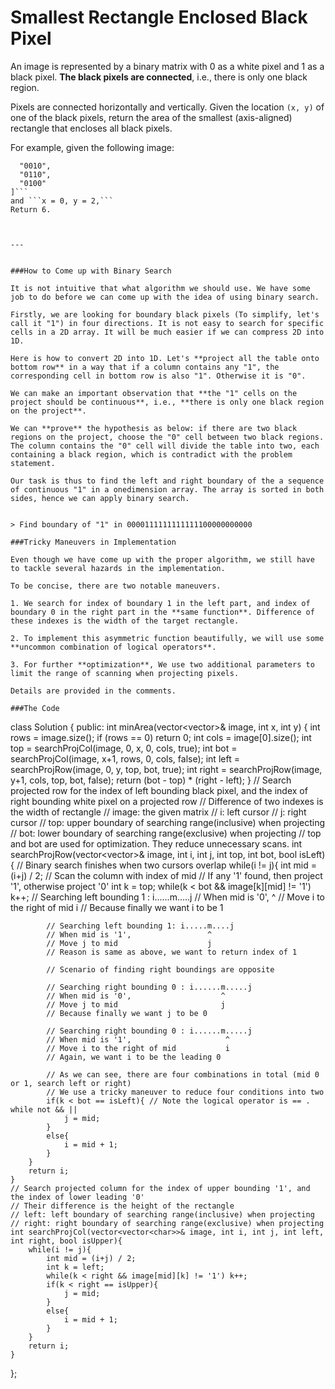# Smallest Rectangle Enclosed Black Pixel

An image is represented by a binary matrix with 0 as a white pixel and 1 as a black pixel. **The black pixels are connected**, i.e., there is only one black region. 

Pixels are connected horizontally and vertically. Given the location ```(x, y)``` of one of the black pixels, return the area of the smallest (axis-aligned) rectangle that encloses all black pixels.

For example, given the following image:

```[
  "0010",
  "0110",
  "0100"
]```
and ```x = 0, y = 2,```
Return 6.



---


###How to Come up with Binary Search

It is not intuitive that what algorithm we should use. We have some job to do before we can come up with the idea of using binary search.

Firstly, we are looking for boundary black pixels (To simplify, let's call it "1") in four directions. It is not easy to search for specific cells in a 2D array. It will be much easier if we can compress 2D into 1D. 

Here is how to convert 2D into 1D. Let's **project all the table onto bottom row** in a way that if a column contains any "1", the corresponding cell in bottom row is also "1". Otherwise it is "0".

We can make an important observation that **the "1" cells on the project should be continuous**, i.e., **there is only one black region on the project**. 

We can **prove** the hypothesis as below: if there are two black regions on the project, choose the "0" cell between two black regions. The column contains the "0" cell will divide the table into two, each containing a black region, which is contradict with the problem statement.

Our task is thus to find the left and right boundary of the a sequence of continuous "1" in a onedimension array. The array is sorted in both sides, hence we can apply binary search. 


> Find boundary of "1" in 0000111111111111100000000000

###Tricky Maneuvers in Implementation

Even though we have come up with the proper algorithm, we still have to tackle several hazards in the implementation.

To be concise, there are two notable maneuvers.

1. We search for index of boundary 1 in the left part, and index of boundary 0 in the right part in the **same function**. Difference of these indexes is the width of the target rectangle.

2. To implement this asymmetric function beautifully, we will use some **uncommon combination of logical operators**.

3. For further **optimization**, We use two additional parameters to limit the range of scanning when projecting pixels.

Details are provided in the comments.

###The Code

```
class Solution {
public:
    int minArea(vector<vector<char>>& image, int x, int y) {
        int rows = image.size();
        if (rows == 0) return 0;
        int cols = image[0].size();
        int top = searchProjCol(image, 0, x, 0, cols, true);
        int bot = searchProjCol(image, x+1, rows, 0, cols, false);
        int left = searchProjRow(image, 0, y, top, bot, true);
        int right = searchProjRow(image, y+1, cols, top, bot, false);
        return (bot - top) * (right - left);
    }
    // Search projected row for the index of left bounding black pixel, and the index of right bounding white pixel on a projected row
    // Difference of two indexes is the width of rectangle
    // image: the given matrix
    // i: left cursor
    // j: right cursor
    // top: upper boundary of searching range(inclusive) when projecting
    // bot: lower boundary of searching range(exclusive) when projecting
    // top and bot are used for optimization. They reduce unnecessary scans.
    int searchProjRow(vector<vector<char>>& image, int i, int j, int top, int bot, bool isLeft){
        // Binary search finishes when two cursors overlap
        while(i != j){
            int mid = (i+j) / 2;
            // Scan the column with index of mid
            // If any '1' found, then project '1', otherwise project '0'
            int k = top; 
            while(k < bot && image[k][mid] != '1') k++; 
            // Searching left bounding 1 : i......m.....j
            // When mid is '0',                    ^
            // Move i to the right of mid          i
            // Because finally we want i to be 1
            
            // Searching left bounding 1: i.....m....j
            // When mid is '1',                 ^                
            // Move j to mid                    j
            // Reason is same as above, we want to return index of 1
            
            // Scenario of finding right boundings are opposite
            
            // Searching right bounding 0 : i......m.....j
            // When mid is '0',                    ^
            // Move j to mid                       j
            // Because finally we want j to be 0
            
            // Searching right bounding 0 : i......m.....j
            // When mid is '1',                     ^
            // Move i to the right of mid           i
            // Again, we want i to be the leading 0
            
            // As we can see, there are four combinations in total (mid 0 or 1, search left or right)
            // We use a tricky maneuver to reduce four conditions into two
            if(k < bot == isLeft){ // Note the logical operator is == . while not && ||
                j = mid;
            }
            else{
                i = mid + 1;
            }
        }
        return i;
    }
    // Search projected column for the index of upper bounding '1', and the index of lower leading '0'
    // Their difference is the height of the rectangle
    // left: left boundary of searching range(inclusive) when projecting
    // right: right boundary of searching range(exclusive) when projecting
    int searchProjCol(vector<vector<char>>& image, int i, int j, int left, int right, bool isUpper){
        while(i != j){
            int mid = (i+j) / 2;
            int k = left; 
            while(k < right && image[mid][k] != '1') k++; 
            if(k < right == isUpper){
                j = mid;
            }
            else{
                i = mid + 1;
            }
        }
        return i;
    }
};
```